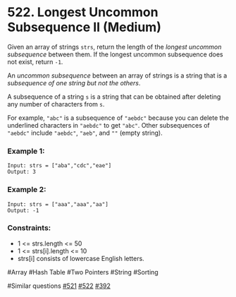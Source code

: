 # 522. Longest Uncommon Subsequence II (Medium)

Given an array of strings `strs`, return the length of the _longest uncommon subsequence_ between them. If the longest uncommon subsequence does not exist, return `-1`.

An _uncommon subsequence_ between an array of strings is a string that is a _subsequence of one string but not the others_.

A subsequence of a string `s` is a string that can be obtained after deleting any number of characters from `s`.

For example, `"abc"` is a subsequence of `"aebdc"` because you can delete the underlined characters in `"aebdc"` to get `"abc"`. Other subsequences of `"aebdc"` include `"aebdc"`, `"aeb"`, and `""` (empty string).

### Example 1:

```
Input: strs = ["aba","cdc","eae"]
Output: 3
```

### Example 2:

```
Input: strs = ["aaa","aaa","aa"]
Output: -1
```

### Constraints:

- 1 <= strs.length <= 50
- 1 <= strs[i].length <= 10
- strs[i] consists of lowercase English letters.

#Array #Hash Table #Two Pointers #String #Sorting

#Similar questions [#521](../p521e/README.md) [#522](../p522m/README.md) [#392](../p392e/README.md)
